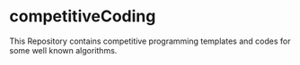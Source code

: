 # competitiveCoding
This Repository contains competitive programming templates and codes for some well known algorithms.
